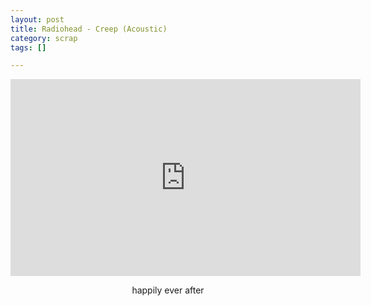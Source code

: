```yaml
---
layout: post
title: Radiohead - Creep (Acoustic)
category: scrap
tags: []

---
```


<!-- more -->

<center>
<iframe width="560" height="315" src="http://www.youtube.com/embed/QgKVSYrT9Bs" frameborder="0" allowfullscreen=""></iframe>

happily ever after
</center>
